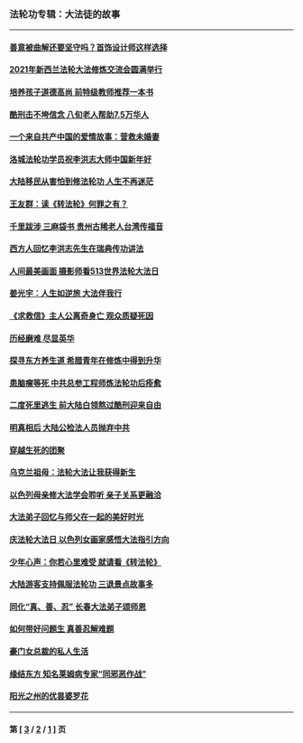 ### 法轮功专辑：大法徒的故事
---
#### [善意被曲解还要坚守吗？首饰设计师这样选择](../../pages/nf1147481/n13077575.md?08080430) 
#### [2021年新西兰法轮大法修炼交流会圆满举行](../../pages/nf1147481/n13033149.md?08080430) 
#### [培养孩子道德高尚 前特级教师推荐一本书](../../pages/nf1147481/n12938640.md?08080430) 
#### [酷刑击不垮信念 八旬老人帮助7.5万华人](../../pages/nf1147481/n12880712.md?08080430) 
#### [一个来自共产中国的爱情故事：营救未婚妻](../../pages/nf1147481/n12778386.md?08080430) 
#### [洛城法轮功学员祝李洪志大师中国新年好](../../pages/nf1147481/n12724685.md?08080430) 
#### [大陆移民从害怕到修法轮功 人生不再迷茫](../../pages/nf1147481/n12414325.md?08080430) 
#### [王友群：读《转法轮》何罪之有？](../../pages/nf1147481/n12408647.md?08080430) 
#### [千里跋涉 三麻袋书 贵州古稀老人台湾传福音](../../pages/nf1147481/n12198750.md?08080430) 
#### [西方人回忆李洪志先生在瑞典传功讲法](../../pages/nf1147481/n12099607.md?08080430) 
#### [人间最美画面 摄影师看513世界法轮大法日](../../pages/nf1147481/n12094118.md?08080430) 
#### [姜光宇：人生如逆旅 大法伴我行](../../pages/nf1147481/n12088664.md?08080430) 
#### [《求救信》主人公离奇身亡 观众质疑死因](../../pages/nf1147481/n11845215.md?08080430) 
#### [历经磨难 尽显英华](../../pages/nf1147481/n11723297.md?08080430) 
#### [探寻东方养生道 希腊青年在修炼中得到升华](../../pages/nf1147481/n11494502.md?08080430) 
#### [患脑瘤等死 中共总参工程师炼法轮功后痊愈](../../pages/nf1147481/n11466682.md?08080430) 
#### [二度死里逃生 前大陆白领熬过酷刑迎来自由](../../pages/nf1147481/n11368594.md?08080430) 
#### [明真相后 大陆公检法人员抛弃中共](../../pages/nf1147481/n11358618.md?08080430) 
#### [穿越生死的团聚](../../pages/nf1147481/n11258922.md?08080430) 
#### [乌克兰祖母：法轮大法让我获得新生](../../pages/nf1147481/n11269457.md?08080430) 
#### [以色列母亲修大法学会聆听 亲子关系更融洽](../../pages/nf1147481/n11268195.md?08080430) 
#### [大法弟子回忆与师父在一起的美好时光](../../pages/nf1147481/n11267759.md?08080430) 
#### [庆法轮大法日 以色列女画家感悟大法指引方向](../../pages/nf1147481/n11267735.md?08080430) 
#### [少年心声：你若心里难受 就请看《转法轮》](../../pages/nf1147481/n11267496.md?08080430) 
#### [大陆游客支持佩服法轮功 三退景点故事多](../../pages/nf1147481/n11267378.md?08080430) 
#### [同化“真、善、忍” 长春大法弟子颂师恩](../../pages/nf1147481/n11266497.md?08080430) 
#### [如何带好问题生 真善忍解难题](../../pages/nf1147481/n11243655.md?08080430) 
#### [豪门女总裁的私人生活](../../pages/nf1147481/n10127794.md?08080430) 
#### [缘结东方 知名莱姆病专家“同邪恶作战”](../../pages/nf1147481/n10682468.md?08080430) 
#### [阳光之州的优昙婆罗花](../../pages/nf1147481/n10546697.md?08080430) 

---
#### 第 [ [3](./3.md?08080430) / [2](./2.md?08080430) / [1](./1.md?08080430) ] 页
